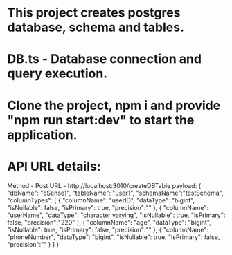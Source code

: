 # This project creates postgres database, schema and tables.
# DB.ts - Database connection and query execution.
# Clone the project, npm i and provide "npm run start:dev" to start the application.
# API URL details:
Method - Post
URL - http://localhost:3010/createDBTable
payload:
{
    "dbName": "eSense1",
    "tableName": "user1",
    "schemaName":"testSchema",
    "columnTypes": [
        {
            "columnName": "userID",
            "dataType": "bigint",
            "isNullable": false,
            "isPrimary": true,
            "precision":""
        },
        {
            "columnName": "userName",
            "dataType": "character varying",
            "isNullable": true,
            "isPrimary": false,
            "precision":"220"
        },
        {
            "columnName": "age",
            "dataType": "bigint",
            "isNullable": true,
            "isPrimary": false,
            "precision":""
        },
        {
            "columnName": "phoneNumber",
            "dataType": "bigint",
            "isNullable": true,
            "isPrimary": false,
            "precision":""
        }
    ]
}
